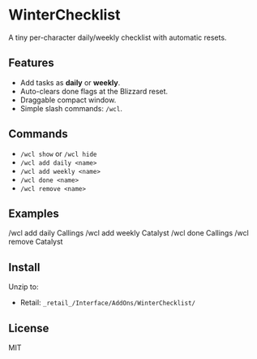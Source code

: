 # WinterChecklist

A tiny per-character daily/weekly checklist with automatic resets.

## Features
- Add tasks as **daily** or **weekly**.
- Auto-clears done flags at the Blizzard reset.
- Draggable compact window.
- Simple slash commands: `/wcl`.

## Commands
- `/wcl show` or `/wcl hide`
- `/wcl add daily <name>`
- `/wcl add weekly <name>`
- `/wcl done <name>`
- `/wcl remove <name>`

## Examples
/wcl add daily Callings
/wcl add weekly Catalyst
/wcl done Callings
/wcl remove Catalyst


## Install
Unzip to:
- Retail: `_retail_/Interface/AddOns/WinterChecklist/`

## License
MIT
